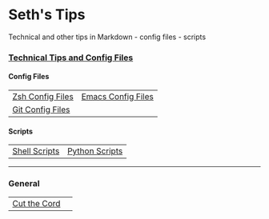 # Seth's Tips
Technical and other tips in Markdown
    - config files
    - scripts

### [Technical Tips and Config Files](https://github.com/sethfuller/tips/blob/main/tech_tips/README.md)
#### Config Files
|                                                                                |                                                                                    |
|--------------------------------------------------------------------------------|------------------------------------------------------------------------------------|
| [Zsh Config Files](https://github.com/sethfuller/tips/tree/main/config/Zsh) |[Emacs Config Files](https://github.com/sethfuller/tips/tree/main/config/Emacs) |
| [Git Config Files](https://github.com/sethfuller/tips/tree/main/config/Git) |                                                                                    |
#### Scripts
|                                                                                |                                                                                  |
|--------------------------------------------------------------------------------|----------------------------------------------------------------------------------|
| [Shell Scripts](https://github.com/sethfuller/tips/tree/main/scripts/shell) | [Python Scripts](https://github.com/sethfuller/tips/tree/main/scripts/python) |


______________________

### General
|                                                                                      |   |
|--------------------------------------------------------------------------------------|---|
| [Cut the Cord](https://github.com/sethfuller/tips/blob/main/General/cut_the_cord.md) |   |
